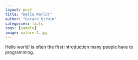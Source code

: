 ```yaml
---
layout: post
title: "Hello World!"
author: "Gerard Kirwin"
categories: facts
tags: [sample]
image: nature-1.jpg
---
```


Hello world! is often the first introduction many people have to programming.
